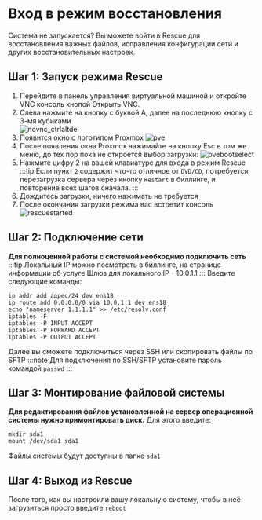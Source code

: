 # Вход в режим восстановления
Система не запускается? Вы можете войти в Rescue для восстановления важных файлов, исправления конфигурации сети и других восстановительных настроек.

## Шаг 1: Запуск режима Rescue
1. Перейдите в панель управления виртуальной машиной и откройте VNC консоль кнопой Открыть VNC.
2. Слева нажмите на кнопку с буквой A, далее на последнюю кнопку с 3-мя кубиками  
![novnc_ctrlaltdel](https://file.mom/files/Taejtw.png)
3. Появится окно с логотипом Proxmox
![pve](https://file.mom/files/py28rL.png)
4. После появления окна Proxmox нажимайте на кнопку Esc в том же меню, до тех пор пока не откроется выбор загрузки:
![pvebootselect](https://file.mom/files/JoyW8n.png)
5. Нажмите цифру 2 на вашей клавиатуре для входа в режим Rescue
:::tip
Если пункт `2` содержит что-то отличное от `DVD/CD`, потребуется перезагрузка сервера через кнопку `Restart` в биллинге, и повторение всех шагов сначала.
:::
6. Дождитесь загрузки, ничего нажимать не требуется
7. После окончания загрузки режима вас встретит консоль
![rescuestarted](https://file.mom/files/gFMRza.png)

## Шаг 2: Подключение сети
**Для полноценной работы с системой необходимо подключить сеть**
:::tip
Локальный IP можно посмотреть в биллинге, на странице информации об услуге
Шлюз для локального IP - 10.0.1.1
:::
Введите следующие команды:
```
ip addr add адрес/24 dev ens18
ip route add 0.0.0.0/0 via 10.0.1.1 dev ens18
echo "nameserver 1.1.1.1" >> /etc/resolv.conf
iptables -F
iptables -P INPUT ACCEPT
iptables -P FORWARD ACCEPT
iptables -P OUTPUT ACCEPT
```
Далее вы сможете подключиться через SSH или скопировать файлы по SFTP
:::note
Для подключения по SSH/SFTP установите пароль командой `passwd`
:::

## Шаг 3: Монтирование файловой системы
**Для редактирования файлов установленной на сервер операционной системы нужно примонтировать диск.**
Для этого введите:
```
mkdir sda1
mount /dev/sda1 sda1
```
Файлы системы будут доступны в папке `sda1`

## Шаг 4: Выход из Rescue
После того, как вы настроили вашу локальную систему, чтобы в неё загрузиться просто введите `reboot`